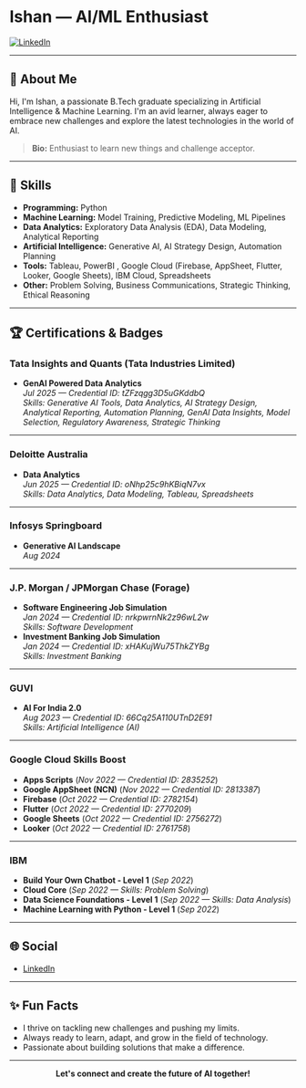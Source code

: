 # Ishan — AI/ML Enthusiast

[![LinkedIn](https://img.shields.io/badge/LinkedIn-Connect-blue?logo=linkedin)](https://www.linkedin.com/in/ihrm-ishan/)

---

## 👋 About Me

Hi, I'm Ishan, a passionate B.Tech graduate specializing in Artificial Intelligence & Machine Learning. I'm an avid learner, always eager to embrace new challenges and explore the latest technologies in the world of AI.

> **Bio:** Enthusiast to learn new things and challenge acceptor.

---

## 🚀 Skills

- **Programming:** Python
- **Machine Learning:** Model Training, Predictive Modeling, ML Pipelines
- **Data Analytics:** Exploratory Data Analysis (EDA), Data Modeling, Analytical Reporting
- **Artificial Intelligence:** Generative AI, AI Strategy Design, Automation Planning
- **Tools:** Tableau, PowerBI , Google Cloud (Firebase, AppSheet, Flutter, Looker, Google Sheets), IBM Cloud, Spreadsheets
- **Other:** Problem Solving, Business Communications, Strategic Thinking, Ethical Reasoning

---

## 🏆 Certifications & Badges

### **Tata Insights and Quants (Tata Industries Limited)**
- **GenAI Powered Data Analytics**  
  _Jul 2025 — Credential ID: tZFzqgg3D5uGKddbQ_  
  _Skills: Generative AI Tools, Data Analytics, AI Strategy Design, Analytical Reporting, Automation Planning, GenAI Data Insights, Model Selection, Regulatory Awareness, Strategic Thinking_

---

### **Deloitte Australia**
- **Data Analytics**  
  _Jun 2025 — Credential ID: oNhp25c9hKBiqN7vx_  
  _Skills: Data Analytics, Data Modeling, Tableau, Spreadsheets_

---

### **Infosys Springboard**
- **Generative AI Landscape**  
  _Aug 2024_

---

### **J.P. Morgan / JPMorgan Chase (Forage)**
- **Software Engineering Job Simulation**  
  _Jan 2024 — Credential ID: nrkpwrnNk2z96wL2w_  
  _Skills: Software Development_
- **Investment Banking Job Simulation**  
  _Jan 2024 — Credential ID: xHAKujWu75ThkZYBg_  
  _Skills: Investment Banking_

---

### **GUVI**
- **AI For India 2.0**  
  _Aug 2023 — Credential ID: 66Cq25A110UTnD2E91_  
  _Skills: Artificial Intelligence (AI)_

---

### **Google Cloud Skills Boost**
- **Apps Scripts** (_Nov 2022 — Credential ID: 2835252_)
- **Google AppSheet (NCN)** (_Nov 2022 — Credential ID: 2813387_)
- **Firebase** (_Oct 2022 — Credential ID: 2782154_)
- **Flutter** (_Oct 2022 — Credential ID: 2770209_)
- **Google Sheets** (_Oct 2022 — Credential ID: 2756272_)
- **Looker** (_Oct 2022 — Credential ID: 2761758_)

---

### **IBM**
- **Build Your Own Chatbot - Level 1** (_Sep 2022_)
- **Cloud Core** (_Sep 2022 — Skills: Problem Solving_)
- **Data Science Foundations - Level 1** (_Sep 2022 — Skills: Data Analysis_)
- **Machine Learning with Python - Level 1** (_Sep 2022_)

---

## 🌐 Social

- [LinkedIn](https://www.linkedin.com/in/ihrm-ishan/)

---

## ✨ Fun Facts

- I thrive on tackling new challenges and pushing my limits.
- Always ready to learn, adapt, and grow in the field of technology.
- Passionate about building solutions that make a difference.

---

<p align="center">
  <b>Let's connect and create the future of AI together!</b>
</p>
